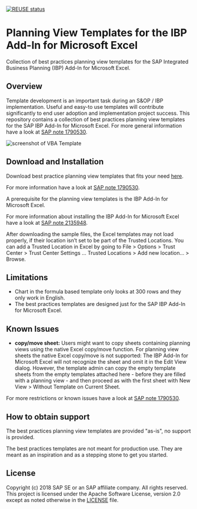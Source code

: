 [![REUSE status](https://api.reuse.software/badge/github.com/SAP-samples/integrated-business-planning-excel-add-in-templates)](https://api.reuse.software/info/github.com/SAP-samples/integrated-business-planning-excel-add-in-templates)

# Planning View Templates for the IBP Add-In for Microsoft Excel
Collection of best practices planning view templates for the SAP Integrated Business Planning (IBP) Add-In for Microsoft Excel.

## Overview
Template development is an important task during an S&OP / IBP implementation. Useful and easy-to use templates will contribute significantly to end user adoption and implementation project success. This repository contains a collection of best practices planning view templates for the SAP IBP Add-In for Microsoft Excel.
For more general information have a look at [SAP note 1790530](https://launchpad.support.sap.com/#/notes/1790530).

![screenshot of VBA Template](https://github.com/SAP/integrated-business-planning-excel-add-in-templates/blob/master/media/screenshot.png "screenshot of a VBA Template")

## Download and Installation
Download best practice planning view templates that fits your need [here](https://github.com/SAP/integrated-business-planning-excel-add-in-templates/archive/master.zip).

For more information have a look at [SAP note 1790530](https://launchpad.support.sap.com/#/notes/1790530).

A prerequisite for the planning view templates is the IBP Add-In for Microsoft Excel. 

For more information about installing the IBP Add-In for Microsoft Excel have a look at [SAP note 2135948](https://launchpad.support.sap.com/#/notes/2135948).

After downloading the sample files, the Excel templates may not load properly, if their location isn’t set to be part of the Trusted Locations. You can add a Trusted Location in Excel by going to File > Options > Trust Center > Trust Center Settings … Trusted Locations > Add new location… > Browse.

## Limitations
* Chart in the formula based template only looks at 300 rows and they only work in English.
* The best practices templates are designed just for the SAP IBP Add-In for Microsoft Excel.

## Known Issues

- **copy/move sheet:**
    Users might want to copy sheets containing planning views using the native Excel copy/move function. For planning view sheets the native Excel copy/move is not supported: The IBP Add-In for Microsoft Excel will not recognize the sheet and omit it in the Edit View dialog. However, the template admin can copy the empty template sheets from the empty templates attached here - before they are filled with a planning view - and then proceed as with the first sheet with New View > Without Template on Current Sheet.

For more restrictions or known issues have a look at [SAP note 1790530](https://launchpad.support.sap.com/#/notes/1790530).

## How to obtain support
The best practices planning view templates are provided "as-is", no support is provided.

The best practices templates are not meant for production use. They are meant as an inspiration and as a stepping stone to get you started.

## License
Copyright (c) 2018 SAP SE or an SAP affiliate company. All rights reserved. This project is licensed under the Apache Software License, version 2.0 except as noted otherwise in the [LICENSE](LICENSES/Apache-2.0.txt) file.
